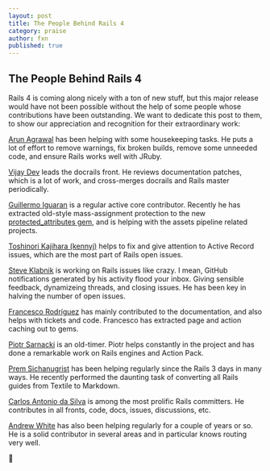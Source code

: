 ```yaml
---
layout: post
title: The People Behind Rails 4
category: praise
author: fxn
published: true
---
```


## The People Behind Rails 4

Rails 4 is coming along nicely with a ton of new stuff, but this major release would have not been possible without the help of some people whose contributions have been outstanding. We want to dedicate this post to them, to show our appreciation and recognition for their extraordinary work:

[Arun Agrawal](http://contributors.rubyonrails.org/contributors/arun-agrawal/commits) has been helping with some housekeeping tasks. He puts a lot of effort to remove warnings, fix broken builds, remove some unneeded code, and ensure Rails works well with JRuby.

[Vijay Dev](http://contributors.rubyonrails.org/contributors/vijay-dev/commits) leads the docrails front. He reviews documentation patches, which is a lot of work, and cross-merges docrails and Rails master periodically.

[Guillermo Iguaran](http://contributors.rubyonrails.org/contributors/guillermo-iguaran/commits) is a regular active core contributor. Recently he has extracted old-style mass-assignment protection to the new [protected_attributes gem](https://github.com/rails/protected_attributes), and is helping with the assets pipeline related projects.

[Toshinori Kajihara (kennyj)](http://contributors.rubyonrails.org/contributors/kennyj/commits) helps to fix and give attention to Active Record issues, which are the most part of Rails open issues.

[Steve Klabnik](http://contributors.rubyonrails.org/contributors/steve-klabnik/commits) is working on Rails issues like crazy. I mean, GitHub notifications generated by his activity flood your inbox. Giving sensible feedback, dynamizeing threads, and closing issues. He has been key in halving the number of open issues.

[Francesco Rodríguez](http://contributors.rubyonrails.org/contributors/francesco-rodriguez/commits) has mainly contributed to the documentation, and also helps with tickets and code. Francesco has extracted page and action caching out to gems.

[Piotr Sarnacki](http://contributors.rubyonrails.org/contributors/piotr-sarnacki/commits) is an old-timer. Piotr helps constantly in the project and has done a remarkable work on Rails engines and Action Pack.

[Prem Sichanugrist](http://contributors.rubyonrails.org/contributors/prem-sichanugrist/commits) has been helping regularly since the Rails 3 days in many ways. He recently performed the daunting task of converting all Rails guides from Textile to Markdown.

[Carlos Antonio da Silva](http://contributors.rubyonrails.org/contributors/carlos-antonio-da-silva/commits) is among the most prolific Rails committers. He contributes in all fronts, code, docs, issues, discussions, etc.

[Andrew White](http://contributors.rubyonrails.org/contributors/andrew-white/commits) has also been helping regularly for a couple of years or so. He is a solid contributor in several areas and in particular knows routing very well.

:metal:

